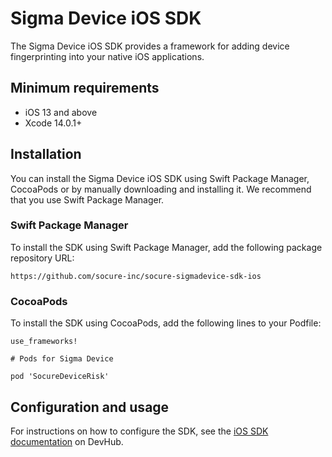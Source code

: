 # Sigma Device iOS SDK

The Sigma Device iOS SDK provides a framework for adding device fingerprinting into your native iOS applications.

## Minimum requirements

-   iOS 13 and above
-   Xcode 14.0.1+

## Installation

You can install the Sigma Device iOS SDK using Swift Package Manager, CocoaPods or by manually downloading and installing it. We recommend that you use Swift Package Manager.

### Swift Package Manager

To install the SDK using Swift Package Manager, add the following package repository URL:

```
https://github.com/socure-inc/socure-sigmadevice-sdk-ios
```

### CocoaPods

To install the SDK using CocoaPods, add the following lines to your Podfile:

```
use_frameworks!

# Pods for Sigma Device

pod 'SocureDeviceRisk'
```

## Configuration and usage

For instructions on how to configure the SDK, see the [iOS SDK documentation](https://developer.socure.com/docs/sdks/sigma-device/ios-sdk/ios-overview) on DevHub.
